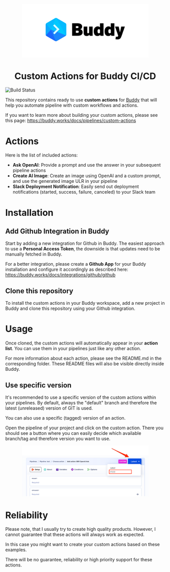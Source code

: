 <p align="center">
   <img width="400px" src="/assets/buddy.png">
</p>
<h1 align="center">Custom Actions for Buddy CI/CD</h1>

![Build Status](https://github.com/boxblinkracer/buddy-actions/actions/workflows/ci_pipe.yml/badge.svg)

This repository contains ready to use **custom actions** for [Buddy](https://buddy.works) that will help you automate pipeline with custom workflows and actions.

If you want to learn more about building your custom actions, please see this page: https://buddy.works/docs/pipelines/custom-actions

# Actions

Here is the list of included actions:

* **Ask OpenAI**: Provide a prompt and use the answer in your subsequent pipeline actions
* **Create AI Image**: Create an image using OpenAI and a custom prompt, and use the generated image ULR in your pipeline
* **Slack Deployment Notification**: Easily send out deployment notifications (started, success, failure, canceled) to your Slack team

# Installation

## Add Github Integration in Buddy

Start by adding a new integration for Github in Buddy.
The easiest approach to use a **Personal Access Token**, the downside is that updates need to be manually fetched in Buddy.

For a better integration, please create a **Github App** for your Buddy installation
and configure it accordingly as described here: https://buddy.works/docs/integrations/github/github 


## Clone this repository

To install the custom actions in your Buddy workspace, add a new project in Buddy
and clone this repository using your Github integration.

# Usage

Once cloned, the custom actions will automatically appear in your **action list**.
You can use them in your pipelines just like any other action.

For more information about each action, please see the README.md in the corresponding folder.
These README files will also be visible directly inside Buddy.

## Use specific version

It's recommended to use a specific version of the custom actions within your pipelines.
By default, always the "default" branch and therefore the latest (unreleased) version of GIT is used.

You can also use a specific (tagged) version of an action.

Open the pipeline of your project and click on the custom action.
There you should see a button where you can easily decide which available branch/tag and therefore version you want to use.

<p align="center">
   <img width="400px" src="/assets/set-version.png">
</p>


# Reliability

Please note, that I usually try to create high quality products.
However, I cannot guarantee that these actions will always work as expected.

In this case you might want to create your custom actions based on these examples.

There will be no guarantee, reliability or high priority support for these actions.
